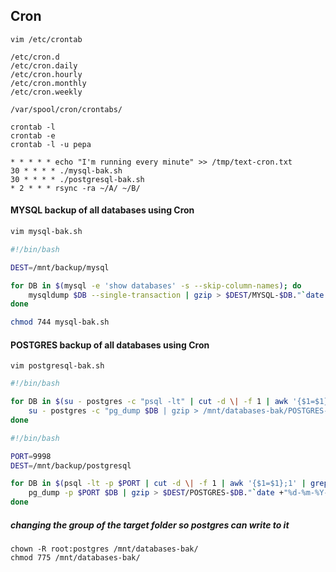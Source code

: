 ## Cron
```
vim /etc/crontab
```
```
/etc/cron.d
/etc/cron.daily
/etc/cron.hourly
/etc/cron.monthly
/etc/cron.weekly
```
```
/var/spool/cron/crontabs/
```
```
crontab -l
crontab -e
crontab -l -u pepa
```
```
* * * * * echo "I'm running every minute" >> /tmp/text-cron.txt 
30 * * * * ./mysql-bak.sh
30 * * * * ./postgresql-bak.sh
* 2 * * * rsync -ra ~/A/ ~/B/
```
#### MYSQL backup of all databases using Cron
```bash
vim mysql-bak.sh
```
```bash
#!/bin/bash

DEST=/mnt/backup/mysql

for DB in $(mysql -e 'show databases' -s --skip-column-names); do
    mysqldump $DB --single-transaction | gzip > $DEST/MYSQL-$DB."`date +"%d-%m-%Y-%H-%M"`".sql.gz
done
```
```bash
chmod 744 mysql-bak.sh
```
#### POSTGRES backup of all databases using Cron
```
vim postgresql-bak.sh
```
```bash
#!/bin/bash

for DB in $(su - postgres -c "psql -lt" | cut -d \| -f 1 | awk '{$1=$1};1' | grep "\S"); do
    su - postgres -c "pg_dump $DB | gzip > /mnt/databases-bak/POSTGRES-$DB."`date +"%d-%m-%Y-%H-%M"`".sql.gz"
done
```
```bash
#!/bin/bash

PORT=9998
DEST=/mnt/backup/postgresql

for DB in $(psql -lt -p $PORT | cut -d \| -f 1 | awk '{$1=$1};1' | grep "\S" | grep -v template | grep -v postgres); do
    pg_dump -p $PORT $DB | gzip > $DEST/POSTGRES-$DB."`date +"%d-%m-%Y-%H-%M"`.sql.gz"
done
```
##### changing the group of the target folder so postgres can write to it
```
chown -R root:postgres /mnt/databases-bak/
chmod 775 /mnt/databases-bak/
```
